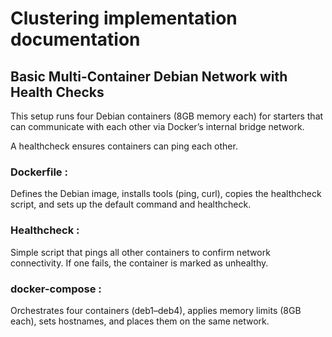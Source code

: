 # Clustering implementation documentation

## Basic Multi-Container Debian Network with Health Checks

This setup runs four Debian containers (8GB memory each) for starters that can communicate with each other via Docker’s internal bridge network.

A healthcheck ensures containers can ping each other.

### Dockerfile :

Defines the Debian image, installs tools (ping, curl), copies the healthcheck script, and sets up the default command and healthcheck.

### Healthcheck : 

Simple script that pings all other containers to confirm network connectivity. If one fails, the container is marked as unhealthy.

### docker-compose : 

Orchestrates four containers (deb1–deb4), applies memory limits (8GB each), sets hostnames, and places them on the same network.